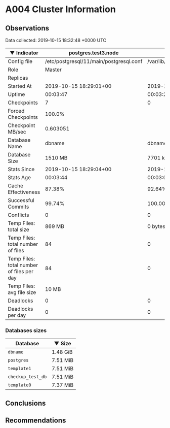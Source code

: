 # A004 Cluster Information #

## Observations ##
Data collected: 2019-10-15 18:32:48 +0000 UTC  

|&#9660;&nbsp;Indicator | postgres.test3.node | postgres.test1.node | postgres.test2.node |
|--------|-------|-------- |-------- |
|Config file |/etc/postgresql/11/main/postgresql.conf|/var/lib/postgresql/11/data1/postgresql.conf|/var/lib/postgresql/11/data2/postgresql.conf|
|Role |Master|<no value>|<no value>|
|Replicas ||<no value>|<no value>|
|Started At |2019-10-15&nbsp;18:29:01+00|2019-10-15 18:29:08+00|2019-10-15 18:29:12+00|
|Uptime |00:03:47|00:03:25|00:03:29|
|Checkpoints |7|0|0|
|Forced Checkpoints |100.0%|<no value>|<no value>|
|Checkpoint MB/sec |0.603051|<no value>|<no value>|
|Database Name |dbname|dbname|dbname|
|Database Size |1510&nbsp;MB|7701 kB|7685 kB|
|Stats Since |2019-10-15&nbsp;18:29:04+00|2019-10-15 18:29:30+00|2019-10-15 18:29:30+00|
|Stats Age |00:03:44|00:03:04|00:03:11|
|Cache Effectiveness |87.38%|92.64%|92.64%|
|Successful Commits |99.74%|100.00%|100.00%|
|Conflicts |0|0|0|
|Temp Files: total size |869&nbsp;MB|0 bytes|0 bytes|
|Temp Files: total number of files |84|0|0|
|Temp Files: total number of files per day |84|0|0|
|Temp Files: avg file size |10&nbsp;MB|<no value>|<no value>|
|Deadlocks |0|0|0|
|Deadlocks per day |0|0|0|


### Databases sizes ###

| Database | &#9660;&nbsp;Size |
|----------|--------|
| `dbname` | 1.48&nbsp;GiB |
| `postgres` | 7.51&nbsp;MiB |
| `template1` | 7.51&nbsp;MiB |
| `checkup_test_db` | 7.51&nbsp;MiB |
| `template0` | 7.37&nbsp;MiB |


## Conclusions ##


## Recommendations ##

